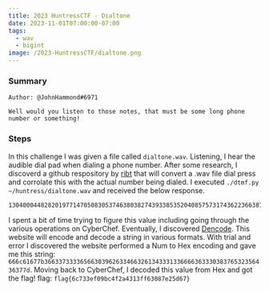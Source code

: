 ```yaml
---
title: 2023 HuntressCTF - Dialtone
date: 2023-11-01T07:00:00-07:00
tags:
  - wav
  - bigint
image: /2023-HuntressCTF/dialtone.png
---
```


### Summary
```
Author: @JohnHammond#6971

Well would you listen to those notes, that must be some long phone number or something!

```

### Steps

In this challenge I was given a file called ```dialtone.wav```.  Listening, I hear the audible dial pad when dialing a phone number.  After some research, I discoverd a github respository by [ribt](https://github.com/ribt/dtmf-decoder) that will convert a .wav file dial press and corrolate this with the actual number being dialed. I executed ```./dtmf.py ~/huntress/dialtone.wav``` and received the below response. 
```
13040004482820197714705083053746380382743933853520408575731743622366387462228661894777288573
```

I spent a bit of time trying to figure this value including going through the various operations on CyberChef.  Eventually, I discovered [Dencode](https://dencode.com/en/).  This website will encode and decode a string in various formats.  With trial and error I discovered the website performed a Num to Hex encoding and gave me this string: ```666c61677b36633733336566303962633466326134333133666636333038376532356436377d```.  Moving back to CyberChef, I decoded this value from Hex and got the flag!
flag: ```flag{6c733ef09bc4f2a4313ff63087e25d67}```